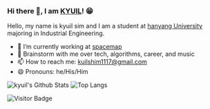 ### Hi there 👋, I am [KYUIL](https://rusty-sj.github.io/)! 😁

Hello, my name is kyuil sim and I am a student at [hanyang University](https://eecs.oregonstate.edu/) majoring in Industrial Engineering. 

- 🔭 I’m currently working at [spacemap]([http://web.engr.oregonstate.edu/~termehca/](https://spacemap42.com/))
- 💬 Brainstorm with me over tech, algorithms, career, and music 
- 📫 How to reach me: kuilshim1117@gmail.com
- 😄 Pronouns: he/His/Him


![kyuil's Github Stats](https://github-readme-stats.vercel.app/api?username=ski-sim&count_private=true&show_icons=true&include_all_commits=true)
![Top Langs](https://github-readme-stats.vercel.app/api/top-langs/?username=ski-sim&hide=TeX&layout=compact)

![Visitor Badge](https://visitor-badge.laobi.icu/badge?page_id=ski-sim.ski-sim)
